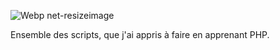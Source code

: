 ![Webp net-resizeimage](https://user-images.githubusercontent.com/78653152/132021759-a9acb701-0dc5-44b2-9fad-46aaa7472b17.png)

Ensemble des scripts, que j'ai appris à faire en apprenant PHP. 
